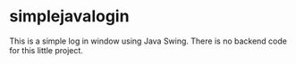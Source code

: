 # simplejavalogin

This is a simple log in window using Java Swing.
There is no backend code for this little project.
